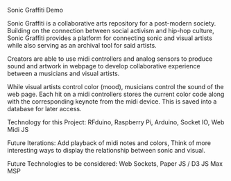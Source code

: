 Sonic Graffiti Demo

Sonic Graffiti is a collaborative arts repository for a post-modern society. Building on the connection between social activism and hip-hop culture, Sonic Graffiti provides a platform for connecting sonic and visual artists while also serving as an archival tool for said artists.

Creators are able to use midi controllers and analog sensors to produce sound and artwork in webpage to develop collaborative experience between a musicians and visual artists.

While visual artists control color (mood), musicians control the sound of the web page. Each hit on a midi controllers stores the current color code along with the corresponding keynote from the midi device. This is saved into a database for later access.

Technology for this Project:
RFduino,
Raspberry Pi,
Arduino,
Socket IO,
Web Midi JS

Future Iterations:
Add playback of midi notes and colors,
Think of more interesting ways to display the relationship between sonic and visual.

Future Technologies to be considered:
Web Sockets,
Paper JS / D3 JS
Max MSP
